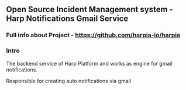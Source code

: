 ## Open Source Incident Management system - Harp Notifications Gmail Service

### Full info about Project - https://github.com/harpia-io/harpia

### Intro
The backend service of Harp Platform and works as engine for gmail notifications.

Responsible for creating auto notifications via gmail
